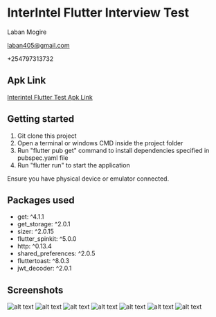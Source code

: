 # InterIntel Flutter Interview Test

Laban Mogire

laban405@gmail.com

+254797313732

## Apk Link
[Interintel Flutter Test Apk Link](https://drive.google.com/file/d/177XmbYw0erAtPPgd-GVMN0MiZcFmY6Tr/view?usp=sharing)

## Getting started
1. Git clone this project
2. Open a terminal or windows CMD inside the project folder
3. Run "flutter pub get" command to install dependencies specified in pubspec.yaml file
4. Run  "flutter run" to start the application

Ensure you have physical device or emulator connected.


## Packages used
- get: ^4.1.1
- get_storage: ^2.0.1
- sizer: ^2.0.15
- flutter_spinkit: ^5.0.0
- http: ^0.13.4
- shared_preferences: ^2.0.5
- fluttertoast: ^8.0.3
- jwt_decoder: ^2.0.1

## Screenshots

![alt text](/screenshots/splash.jpg)
![alt text](/screenshots/sidemenu.jpg)
![alt text](/screenshots/info.jpg)
![alt text](/screenshots/design.jpg)
![alt text](/screenshots/todo.jpg)
![alt text](/screenshots/dictionary.jpg)
![alt text](/screenshots/dictionary2.jpg)




